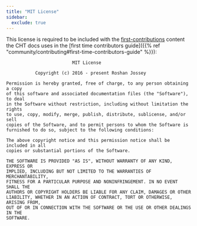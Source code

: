 ```yaml
---
title: "MIT License"
sidebar:
  exclude: true
---
```


This license is required to be included with the [first-contributions](https://github.com/firstcontributions/first-contributions) content the CHT docs uses  in the [first time contributors guide]({{% ref "community/contributing#first-time-contributors-guide" %}}):

```
                         MIT License

           Copyright (c) 2016 - present Roshan Jossey

Permission is hereby granted, free of charge, to any person obtaining a copy
of this software and associated documentation files (the "Software"), to deal
in the Software without restriction, including without limitation the rights
to use, copy, modify, merge, publish, distribute, sublicense, and/or sell
copies of the Software, and to permit persons to whom the Software is
furnished to do so, subject to the following conditions:

The above copyright notice and this permission notice shall be included in all
copies or substantial portions of the Software.

THE SOFTWARE IS PROVIDED "AS IS", WITHOUT WARRANTY OF ANY KIND, EXPRESS OR
IMPLIED, INCLUDING BUT NOT LIMITED TO THE WARRANTIES OF MERCHANTABILITY,
FITNESS FOR A PARTICULAR PURPOSE AND NONINFRINGEMENT. IN NO EVENT SHALL THE
AUTHORS OR COPYRIGHT HOLDERS BE LIABLE FOR ANY CLAIM, DAMAGES OR OTHER
LIABILITY, WHETHER IN AN ACTION OF CONTRACT, TORT OR OTHERWISE, ARISING FROM,
OUT OF OR IN CONNECTION WITH THE SOFTWARE OR THE USE OR OTHER DEALINGS IN THE
SOFTWARE.
```